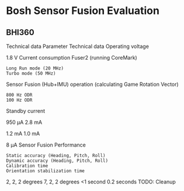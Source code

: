 # Bosh Sensor Fusion Evaluation

## BHI360

Technical data
Parameter Technical data
Operating voltage

1.8 V
Current consumption
Fuser2 (running CoreMark)

    Long Run mode (20 MHz)
    Turbo mode (50 MHz)

Sensor Fusion (Hub+IMU) operation (calculating Game Rotation Vector)

    800 Hz ODR
    100 Hz ODR

Standby current

950 μA
2.8 mA

1.2 mA
1.0 mA

8 μA
Sensor Fusion Performance

    Static accuracy (Heading, Pitch, Roll)
    Dynamic accuracy (Heading, Pitch, Roll)
    Calibration time
    Orientation stabilization time

2, 2, 2 degrees
7, 2, 2 degrees
<1 second
0.2 seconds
TODO: Cleanup
